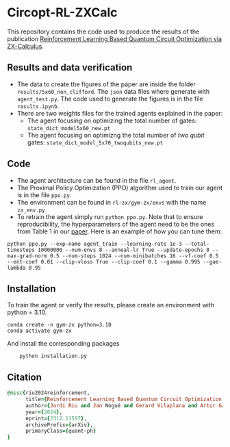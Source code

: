 # Circopt-RL-ZXCalc
This repository contains the code used to produce the results of the publication [Reinforcement Learning Based Quantum Circuit Optimization via ZX-Calculus](https://arxiv.org/abs/2312.11597). 

## Results and data verification
* The data to create the figures of the paper are inside the folder ```results/5x60_non_clifford```. The ```json``` data files where generate with ```agent_test.py```. The code used to generate the figures is in the file ```results.ipynb```.
* There are two weights files for the trained agents explained in the paper:
    * The agent focusing on optimizing the total number of gates: ```state_dict_model5x60_new.pt```
    * The agent focusing on optimizng the total number of *two qubit* gates: ```state_dict_model_5x70_twoqubits_new.pt```

## Code

* The agent architecture can be found in the file ```rl_agent```. 
* The Proximal Policy Optimization (PPO) algorithm used to train our agent is in the file ```ppo.py```.
* The environment can be found in ```rl-zx/gym-zx/envs``` with the name ```zx_env.py```
* To retrain the agent simply run ```python ppo.py```. Note that to ensure reproducibility, the hyperparameters of the agent need to be the ones from Table 1 in our [paper](https://arxiv.org/abs/2312.11597). Here is an example of how you can tune them:
```
python ppo.py --exp-name agent_train --learning-rate 1e-3 --total-timesteps 10000000 --num-envs 8 --anneal-lr True --update-epochs 8 --max-grad-norm 0.5 --num-steps 1024 --num-minibatches 16 --vf-coef 0.5 --ent-coef 0.01 --clip-vloss True --clip-coef 0.1 --gamma 0.995 --gae-lambda 0.95
```
## Installation 
To train the agent or verify the results, please create an environment with python = 3.10.
```
conda create -n gym-zx python=3.10
conda activate gym-zx
```
And install the corresponding packages
```
    python installation.py
```

## Citation
```ruby
@misc{riu2024reinforcement,
      title={Reinforcement Learning Based Quantum Circuit Optimization via ZX-Calculus}, 
      author={Jordi Riu and Jan Nogué and Gerard Vilaplana and Artur Garcia-Saez and Marta P. Estarellas},
      year={2024},
      eprint={2312.11597},
      archivePrefix={arXiv},
      primaryClass={quant-ph}
}
```